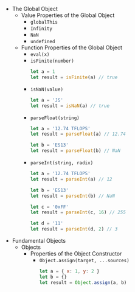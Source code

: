 - The Global Object
  - Value Properties of the Global Object
    - `globalThis`
    - `Infinity`
    - `NaN`
    - `undefined`
  - Function Properties of the Global Object
    - `eval(x)`
    - `isFinite(number)`
      ```js
      let a = 1
      let result = isFinite(a) // true
      ```
    - `isNaN(value)`
      ```js
      let a = 'JS'
      let result = isNaN(a) // true
      ```
    - `parseFloat(string)`
      ```js
      let a = '12.74 TFLOPS'
      let result = parseFloat(a) // 12.74

      let b = 'ES13'
      let result = parseFloat(b) // NaN
      ```
    - `parseInt(string, radix)`
      ```js
      let a = '12.74 TFLOPS'
      let result = parseInt(a) // 12

      let b = 'ES13'
      let result = parseInt(b) // NaN

      let c = '0xFF'
      let result = parseInt(c, 16) // 255

      let d = '11'
      let result = parseInt(d, 2) // 3
      ```
- Fundamental Objects
  - Objects
    - Properties of the Object Constructor
      - `Object.assign(target, ...sources)`
        ```js
        let a = { x: 1, y: 2 }
        let b = {}
        let result = Object.assign(a, b)
